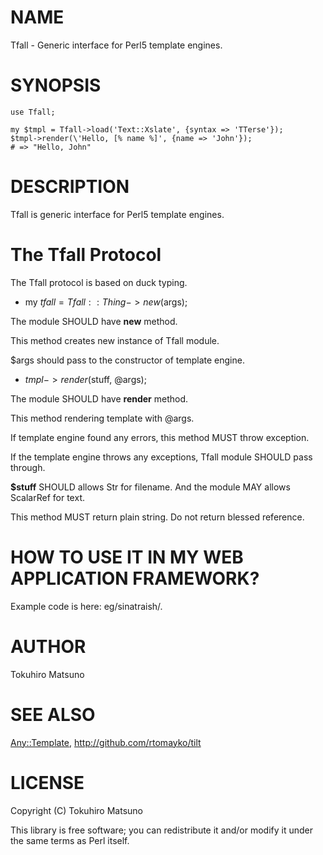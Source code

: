# NAME

Tfall - Generic interface for Perl5 template engines.

# SYNOPSIS

    use Tfall;

    my $tmpl = Tfall->load('Text::Xslate', {syntax => 'TTerse'});
    $tmpl->render(\'Hello, [% name %]', {name => 'John'});
    # => "Hello, John"

# DESCRIPTION

Tfall is generic interface for Perl5 template engines.

# The Tfall Protocol

The Tfall protocol is based on duck typing.

- my $tfall = Tfall::Thing->new($args);

The module SHOULD have __new__ method.

This method creates new instance of Tfall module.

$args should pass to the constructor of template engine.

- $tmpl->render($stuff, @args);

The module SHOULD have __render__ method.

This method rendering template with @args.

If template engine found any errors, this method MUST throw exception.

If the template engine throws any exceptions, Tfall module SHOULD pass through.

__$stuff__ SHOULD allows Str for filename. And the module MAY allows ScalarRef for text.

This method MUST return plain string. Do not return blessed reference.

# HOW TO USE IT IN MY WEB APPLICATION FRAMEWORK?

Example code is here: eg/sinatraish/.

# AUTHOR

Tokuhiro Matsuno <tokuhirom AAJKLFJEF GMAIL COM>

# SEE ALSO

[Any::Template](http://search.cpan.org/perldoc?Any::Template), <http://github.com/rtomayko/tilt>

# LICENSE

Copyright (C) Tokuhiro Matsuno

This library is free software; you can redistribute it and/or modify
it under the same terms as Perl itself.